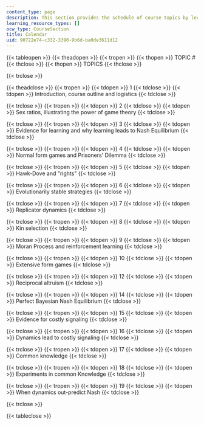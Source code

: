 ```yaml
---
content_type: page
description: This section provides the schedule of course topics by lecture session.
learning_resource_types: []
ocw_type: CourseSection
title: Calendar
uid: 90722e74-c332-3390-9b6d-ba0de3611d12
---
```


{{< tableopen >}}
{{< theadopen >}}
{{< tropen >}}
{{< thopen >}}
TOPIC #
{{< thclose >}}
{{< thopen >}}
TOPICS
{{< thclose >}}

{{< trclose >}}

{{< theadclose >}}
{{< tropen >}}
{{< tdopen >}}
1
{{< tdclose >}}
{{< tdopen >}}
Introduction, course outline and logistics
{{< tdclose >}}

{{< trclose >}}
{{< tropen >}}
{{< tdopen >}}
2
{{< tdclose >}}
{{< tdopen >}}
Sex ratios, illustrating the power of game theory
{{< tdclose >}}

{{< trclose >}}
{{< tropen >}}
{{< tdopen >}}
3
{{< tdclose >}}
{{< tdopen >}}
Evidence for learning and why learning leads to Nash Equilibrium
{{< tdclose >}}

{{< trclose >}}
{{< tropen >}}
{{< tdopen >}}
4
{{< tdclose >}}
{{< tdopen >}}
Normal form games and Prisoners' Dilemma
{{< tdclose >}}

{{< trclose >}}
{{< tropen >}}
{{< tdopen >}}
5
{{< tdclose >}}
{{< tdopen >}}
Hawk-Dove and "rights"
{{< tdclose >}}

{{< trclose >}}
{{< tropen >}}
{{< tdopen >}}
6
{{< tdclose >}}
{{< tdopen >}}
Evolutionarily stable strategies
{{< tdclose >}}

{{< trclose >}}
{{< tropen >}}
{{< tdopen >}}
7
{{< tdclose >}}
{{< tdopen >}}
Replicator dynamics
{{< tdclose >}}

{{< trclose >}}
{{< tropen >}}
{{< tdopen >}}
8
{{< tdclose >}}
{{< tdopen >}}
Kin selection
{{< tdclose >}}

{{< trclose >}}
{{< tropen >}}
{{< tdopen >}}
9
{{< tdclose >}}
{{< tdopen >}}
Moran Process and reinforcement learning
{{< tdclose >}}

{{< trclose >}}
{{< tropen >}}
{{< tdopen >}}
10
{{< tdclose >}}
{{< tdopen >}}
Extensive form games
{{< tdclose >}}

{{< trclose >}}
{{< tropen >}}
{{< tdopen >}}
12
{{< tdclose >}}
{{< tdopen >}}
Reciprocal altruism
{{< tdclose >}}

{{< trclose >}}
{{< tropen >}}
{{< tdopen >}}
14
{{< tdclose >}}
{{< tdopen >}}
Perfect Bayesian Nash Equilibrium
{{< tdclose >}}

{{< trclose >}}
{{< tropen >}}
{{< tdopen >}}
15
{{< tdclose >}}
{{< tdopen >}}
Evidence for costly signaling
{{< tdclose >}}

{{< trclose >}}
{{< tropen >}}
{{< tdopen >}}
16
{{< tdclose >}}
{{< tdopen >}}
Dynamics lead to costly signaling
{{< tdclose >}}

{{< trclose >}}
{{< tropen >}}
{{< tdopen >}}
17
{{< tdclose >}}
{{< tdopen >}}
Common knowledge
{{< tdclose >}}

{{< trclose >}}
{{< tropen >}}
{{< tdopen >}}
18
{{< tdclose >}}
{{< tdopen >}}
Experiments in common Knowledge
{{< tdclose >}}

{{< trclose >}}
{{< tropen >}}
{{< tdopen >}}
19
{{< tdclose >}}
{{< tdopen >}}
When dynamics out-predict Nash
{{< tdclose >}}

{{< trclose >}}

{{< tableclose >}}